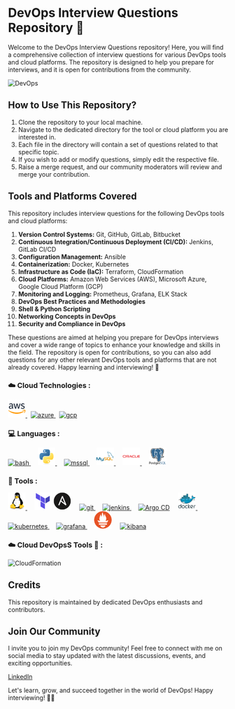 # DevOps Interview Questions Repository 🚀

Welcome to the DevOps Interview Questions repository! Here, you will find a comprehensive collection of interview questions for various DevOps tools and cloud platforms. The repository is designed to help you prepare for interviews, and it is open for contributions from the community.

<img src="https://upload.wikimedia.org/wikipedia/commons/thumb/0/05/Devops-toolchain.svg/1280px-Devops-toolchain.svg.png" alt="DevOps" height="150" width="300">


## How to Use This Repository?

1. Clone the repository to your local machine.
2. Navigate to the dedicated directory for the tool or cloud platform you are interested in.
3. Each file in the directory will contain a set of questions related to that specific topic.
4. If you wish to add or modify questions, simply edit the respective file.
5. Raise a merge request, and our community moderators will review and merge your contribution.

## Tools and Platforms Covered

This repository includes interview questions for the following DevOps tools and cloud platforms:

1. **Version Control Systems:** Git, GitHub, GitLab, Bitbucket
2. **Continuous Integration/Continuous Deployment (CI/CD):** Jenkins, GitLab CI/CD
3. **Configuration Management:** Ansible
4. **Containerization:** Docker, Kubernetes
5. **Infrastructure as Code (IaC):** Terraform, CloudFormation
6. **Cloud Platforms:** Amazon Web Services (AWS), Microsoft Azure, Google Cloud Platform (GCP)
7. **Monitoring and Logging:** Prometheus, Grafana, ELK Stack
8. **DevOps Best Practices and Methodologies**
9. **Shell & Python Scripting**
10. **Networking Concepts in DevOps**
11. **Security and Compliance in DevOps**

These questions are aimed at helping you prepare for DevOps interviews and cover a wide range of topics to enhance your knowledge and skills in the field. The repository is open for contributions, so you can also add questions for any other relevant DevOps tools and platforms that are not already covered. Happy learning and interviewing! 🚀

<h3 align="left"> ☁️ Cloud Technologies : </h3>
<p align="left"> 
<a href="https://aws.amazon.com" target="_blank" rel="noreferrer"> <img src="https://raw.githubusercontent.com/devicons/devicon/master/icons/amazonwebservices/amazonwebservices-original-wordmark.svg" alt="aws" width="40" height="40"/> </a> &nbsp;
<a href="https://azure.microsoft.com/en-in/" target="_blank" rel="noreferrer"> <img src="https://www.vectorlogo.zone/logos/microsoft_azure/microsoft_azure-icon.svg" alt="azure" width="40" height="40"/> </a> &nbsp;
<a href="https://cloud.google.com" target="_blank" rel="noreferrer"> <img src="https://www.vectorlogo.zone/logos/google_cloud/google_cloud-icon.svg" alt="gcp" width="40" height="40"/> </a>
</p>

<h3 align="left"> 💻 Languages :</h3>
<p align="left"> 
<a href="https://www.gnu.org/software/bash/" target="_blank" rel="noreferrer"> <img src="https://www.vectorlogo.zone/logos/gnu_bash/gnu_bash-icon.svg" alt="bash" width="40" height="40"/> </a> &nbsp;&nbsp;&nbsp;
<a href="https://www.python.org" target="_blank" rel="noreferrer"> <img src="https://raw.githubusercontent.com/devicons/devicon/master/icons/python/python-original.svg" alt="python" width="40" height="40"/> </a> &nbsp;&nbsp;&nbsp;
<a href="https://www.microsoft.com/en-us/sql-server" target="_blank" rel="noreferrer"> <img src="https://www.svgrepo.com/show/303229/microsoft-sql-server-logo.svg" alt="mssql" width="40" height="40"/> </a> &nbsp;&nbsp;&nbsp;
<a href="https://www.mysql.com/" target="_blank" rel="noreferrer"> <img src="https://raw.githubusercontent.com/devicons/devicon/master/icons/mysql/mysql-original-wordmark.svg" alt="mysql" width="40" height="40"/> </a> &nbsp;&nbsp;&nbsp;
<a href="https://www.oracle.com/" target="_blank" rel="noreferrer"> <img src="https://raw.githubusercontent.com/devicons/devicon/master/icons/oracle/oracle-original.svg" alt="oracle" width="40" height="40"/> </a> &nbsp;&nbsp;&nbsp;
<a href="https://www.postgresql.org" target="_blank" rel="noreferrer"> <img src="https://raw.githubusercontent.com/devicons/devicon/master/icons/postgresql/postgresql-original-wordmark.svg" alt="postgresql" width="40" height="40"/> </a>
</p>

<h3 align="left"> 🧰 Tools :</h3>
<p align="left"> 
<a href="https://www.linux.org/" target="_blank" rel="noreferrer"> <img src="https://raw.githubusercontent.com/devicons/devicon/master/icons/linux/linux-original.svg" alt="linux" width="40" height="40"/> </a>  &nbsp;&nbsp;&nbsp;
<a href="https://www.terraform.io/" target="_blank" rel="noreferrer"> <img src="https://raw.githubusercontent.com/devicons/devicon/master/icons/terraform/terraform-original.svg" alt="Terraform" width="40" height="40"/></a>
<a href="https://www.ansible.com/" target="_blank" rel="noreferrer"><img src="https://raw.githubusercontent.com/devicons/devicon/master/icons/ansible/ansible-original.svg" alt="Ansible" width="40" height="40"/></a> &nbsp;&nbsp;&nbsp;
<a href="https://git-scm.com/" target="_blank" rel="noreferrer"> <img src="https://www.vectorlogo.zone/logos/git-scm/git-scm-icon.svg" alt="git" width="40" height="40"/> </a>  &nbsp;&nbsp;&nbsp;
<a href="https://www.jenkins.io" target="_blank" rel="noreferrer"> <img src="https://www.vectorlogo.zone/logos/jenkins/jenkins-icon.svg" alt="jenkins" width="60" height="60"/> </a>  &nbsp;&nbsp;&nbsp;
<a href="https://argoproj.github.io/argo-cd/" target="_blank" rel="noreferrer"><img src="https://www.vectorlogo.zone/logos/argoprojio/argoprojio-icon.svg" alt="Argo CD" width="40" height="40"/></a> &nbsp;&nbsp;&nbsp;
<a href="https://www.docker.com/" target="_blank" rel="noreferrer"> <img src="https://raw.githubusercontent.com/devicons/devicon/master/icons/docker/docker-original-wordmark.svg" alt="docker" width="40" height="40"/> </a>  &nbsp;&nbsp;&nbsp;
<a href="https://kubernetes.io" target="_blank" rel="noreferrer"> <img src="https://www.vectorlogo.zone/logos/kubernetes/kubernetes-icon.svg" alt="kubernetes" width="40" height="40"/> </a>  &nbsp;&nbsp;&nbsp;
<a href="https://grafana.com" target="_blank" rel="noreferrer"> <img src="https://www.vectorlogo.zone/logos/grafana/grafana-icon.svg" alt="grafana" width="40" height="40"/> </a>  &nbsp;&nbsp;&nbsp;
<a href="https://prometheus.io/" target="_blank" rel="noreferrer"> <img src="https://raw.githubusercontent.com/devicons/devicon/master/icons/prometheus/prometheus-original.svg" alt="Prometheus" width="40" height="40"/></a> &nbsp;&nbsp;&nbsp;
<a href="https://www.elastic.co/kibana" target="_blank" rel="noreferrer"> <img src="https://www.vectorlogo.zone/logos/elasticco_kibana/elasticco_kibana-icon.svg" alt="kibana" width="40" height="40"/> </a>
</p>

<h3 align="left"> ☁️ Cloud DevOpsS Tools 🧰 :</h3>
<p align="left"> 
<image src="https://i0.wp.com/foxutech.com/wp-content/uploads/2017/09/AWS-CloudFormation-1.png?fit=640%2C366&ssl=1" alt="CloudFormation" width="90" height="50">  

## Credits

This repository is maintained by dedicated DevOps enthusiasts and contributors.


## Join Our Community

I invite you to join my DevOps community! Feel free to connect with me on social media to stay updated with the latest discussions, events, and exciting opportunities.

<a href="https://www.linkedin.com/in/urja-jain2301/"> LinkedIn </a>

Let's learn, grow, and succeed together in the world of DevOps! Happy interviewing! 🌟🎉
